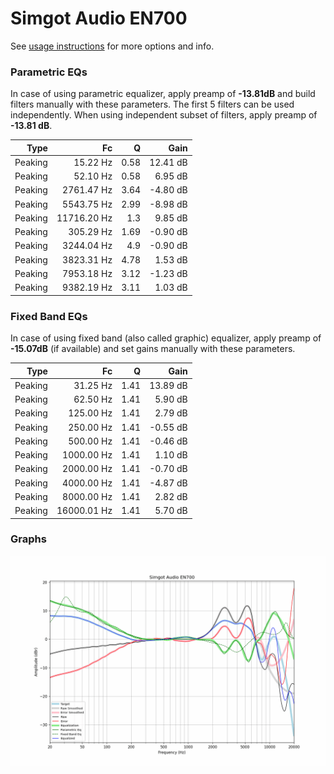 # Simgot Audio EN700
See [usage instructions](https://github.com/jaakkopasanen/AutoEq#usage) for more options and info.

### Parametric EQs
In case of using parametric equalizer, apply preamp of **-13.81dB** and build filters manually
with these parameters. The first 5 filters can be used independently.
When using independent subset of filters, apply preamp of **-13.81 dB**.

| Type    | Fc          |    Q | Gain     |
|--------:|------------:|-----:|---------:|
| Peaking | 15.22 Hz    | 0.58 | 12.41 dB |
| Peaking | 52.10 Hz    | 0.58 | 6.95 dB  |
| Peaking | 2761.47 Hz  | 3.64 | -4.80 dB |
| Peaking | 5543.75 Hz  | 2.99 | -8.98 dB |
| Peaking | 11716.20 Hz | 1.3  | 9.85 dB  |
| Peaking | 305.29 Hz   | 1.69 | -0.90 dB |
| Peaking | 3244.04 Hz  | 4.9  | -0.90 dB |
| Peaking | 3823.31 Hz  | 4.78 | 1.53 dB  |
| Peaking | 7953.18 Hz  | 3.12 | -1.23 dB |
| Peaking | 9382.19 Hz  | 3.11 | 1.03 dB  |

### Fixed Band EQs
In case of using fixed band (also called graphic) equalizer, apply preamp of **-15.07dB**
(if available) and set gains manually with these parameters.

| Type    | Fc          |    Q | Gain     |
|--------:|------------:|-----:|---------:|
| Peaking | 31.25 Hz    | 1.41 | 13.89 dB |
| Peaking | 62.50 Hz    | 1.41 | 5.90 dB  |
| Peaking | 125.00 Hz   | 1.41 | 2.79 dB  |
| Peaking | 250.00 Hz   | 1.41 | -0.55 dB |
| Peaking | 500.00 Hz   | 1.41 | -0.46 dB |
| Peaking | 1000.00 Hz  | 1.41 | 1.10 dB  |
| Peaking | 2000.00 Hz  | 1.41 | -0.70 dB |
| Peaking | 4000.00 Hz  | 1.41 | -4.87 dB |
| Peaking | 8000.00 Hz  | 1.41 | 2.82 dB  |
| Peaking | 16000.01 Hz | 1.41 | 5.70 dB  |

### Graphs
![](./Simgot%20Audio%20EN700.png)